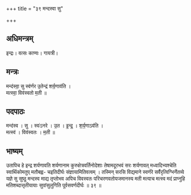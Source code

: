 +++
title = "३९ मन्दस्वा सु"

+++
## अधिमन्त्रम्
इन्द्रः। वत्सः काण्वः। गायत्री।

## मन्त्रः
मन्द॑स्वा॒ सु स्व॑र्णर उ॒तेन्द्र॑ शर्य॒णाव॑ति ।  
मत्स्वा॒ विव॑स्वतो म॒ती ॥

## पदपाठः
मन्द॑स्व । सु । स्वः॑ऽनरे । उ॒त । इ॒न्द्र॒ । श॒र्य॒णाऽव॑ति ।  
मत्स्व॑ । विव॑स्वतः । म॒ती ॥

## भाष्यम्
उतापिच हे इन्द्र शर्यणावति शर्यणानाम कुरुक्षेत्रवर्तिनोदेशाः तेषामदूरभवं सरः शर्यणावत् मध्वादिभ्यश्चेति स्वार्थिकोमतुप् मतौबह्व- चइतिदीर्घः संज्ञायामितिवत्वम् । तस्मिन् सरसि विद्यमाने स्वर्णरे सर्वैरृत्विग्भिर्नेतव्ये यज्ञे सु सुष्ठु मन्दस्व माद्य तृप्तोभव अपिच विवस्वतः परिचरणवतोयजमानस्य मती मत्याच मत्स्व मदं प्राप्नुहि मतिशब्दात्तृतीयायाः सुपांसुलुगिति पूर्वसवर्णदीर्घः ॥ ३९ ॥